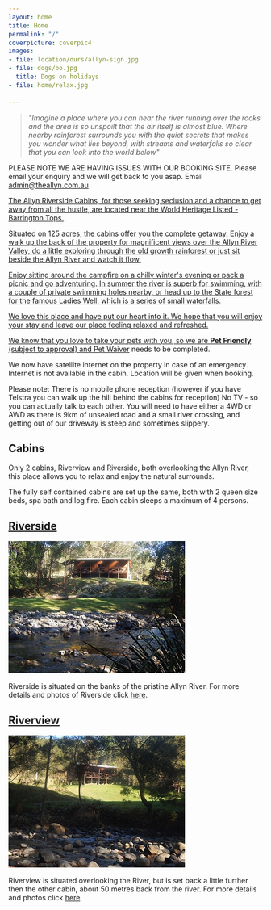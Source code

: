 ```yaml
---
layout: home
title: Home
permalink: "/"
coverpicture: coverpic4
images:
- file: location/ours/allyn-sign.jpg
- file: dogs/bo.jpg
  title: Dogs on holidays
- file: home/relax.jpg

---
```

> _"Imagine a place where you can hear the river running over the rocks and the area is so unspoilt that the air itself is almost blue. Where nearby rainforest surrounds you with the quiet secrets that makes you wonder what lies beyond, with streams and waterfalls so clear that you can look into the world below"_

PLEASE NOTE WE ARE HAVING ISSUES WITH OUR BOOKING SITE.  Please email your enquiry and we will get back to you asap.  Email admin@theallyn.com.au<a href= "mailto:admin@theallyn.com.au">

The Allyn Riverside Cabins, for those seeking seclusion and a chance to get away from all the hustle, are located near the World Heritage Listed - Barrington Tops.

Situated on 125 acres, the cabins offer you the complete getaway. Enjoy a walk up the back of the property for magnificent views over the Allyn River Valley, do a little exploring through the old growth rainforest or just sit beside the Allyn River and watch it flow.

Enjoy sitting around the campfire on a chilly winter's evening or pack a picnic and go adventuring.
In summer the river is superb for swimming, with a couple of private swimming holes nearby, or head up to the
State forest for the famous Ladies Well, which is a series of small waterfalls.

We love this place and have put our heart into it.
We hope that you will enjoy your stay and leave our place feeling relaxed and refreshed.

We know that you love to take your pets with you, so we are **Pet Friendly** (subject to approval) and [Pet Waiver](/petwaiver.pdf) needs to be completed.

We now have satellite internet on the property in case of an emergency.  Internet is not available in the cabin. Location will be given when booking.

Please note: There is no mobile phone reception (however if you have Telstra you can walk up the hill behind the cabins for reception) No TV - so you can actually talk to each other. You will need to have either a 4WD or AWD  as there is 9km of unsealed road and a small river crossing, and getting out of our driveway is steep and sometimes slippery.

## Cabins

Only 2 cabins, Riverview and Riverside, both overlooking the Allyn River, this place allows you to relax and enjoy the natural surrounds.

The fully self contained cabins are set up the same, both with 2 queen size beds, spa bath and log fire. Each cabin sleeps a maximum of 4 persons.

<div class="row">
<div class="col-sm-5">
<h2><a title="Riverside Cabin" href="/cabins/riverside">Riverside</a></h2>

<p>
<a href="/img/home/riverside.jpg" data-gallery><img src="/img/thumbnails/home/riverside.jpg" class="img-responsive img-thumbnail"></a>
</p>

<p>Riverside is situated on the banks of the pristine Allyn River. For more details and photos of Riverside click <a title="Riverside Cabin" href="/cabins/riverside">here</a>.
</p>

</div>

<div class="col-sm-5 col-sm-offset-1">
<h2><a title="Riverview Cabin" href="/cabins/riverview">Riverview</a></h2>
<p>
<a href="/img/home/riverview.jpg" data-gallery><img src="/img/thumbnails/home/riverview.jpg" class="img-responsive img-thumbnail"></a>
</p>

<p>
Riverview is situated overlooking the River, but is set
back a little further then the other cabin, about 50 metres back from the river. For more details and photos click <a title="Riverview Cabin" href="/cabins/riverview">here</a>.
</p>
</div>
</div>